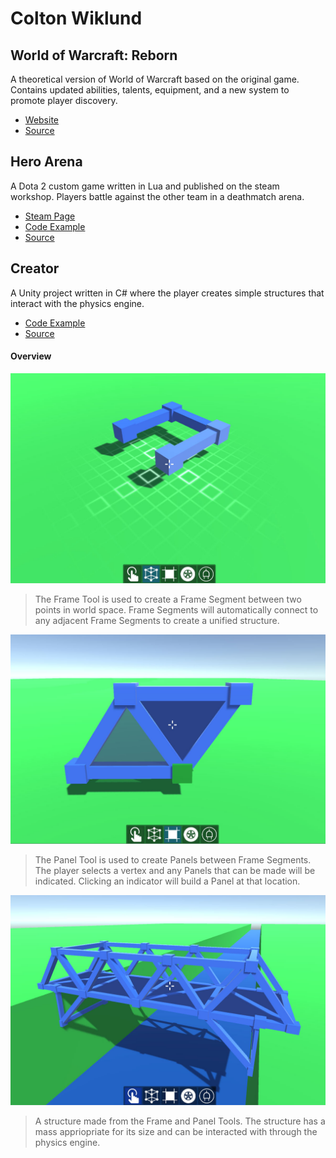 # Colton Wiklund

## World of Warcraft: Reborn
A theoretical version of World of Warcraft based on the original game. Contains updated abilities, talents, equipment, and a new system to promote player discovery.

- [Website](https://www.worldofwarcraftreborn.com)
- [Source](docs/CONTRIBUTING.md)

## Hero Arena
A Dota 2 custom game written in Lua and published on the steam workshop. Players battle against the other team in a deathmatch arena.

- [Steam Page](https://steamcommunity.com/sharedfiles/filedetails/?id=821151547&searchtext=dota+2+arena+1v1)
- [Code Example](Hero%20Arena/game_controller.lua)
- [Source](Hero%20Arena)

## Creator
A Unity project written in C# where the player creates simple structures that interact with the physics engine.

- [Code Example](Creator/Frame/FrameTool.cs)
- [Source](Creator)

#### Overview
![Frame Tool](Images/creator_1.jpg)
> The Frame Tool is used to create a Frame Segment between two points in world space. Frame Segments will automatically connect to any adjacent Frame Segments to create a unified structure.

![Panel Tool](Images/creator_2.jpg)
> The Panel Tool is used to create Panels between Frame Segments. The player selects a vertex and any Panels that can be made will be indicated. Clicking an indicator will build a Panel at that location.

![Structure](Images/creator_3.jpg)
> A structure made from the Frame and Panel Tools. The structure has a mass appriopriate for its size and can be interacted with through the physics engine.
